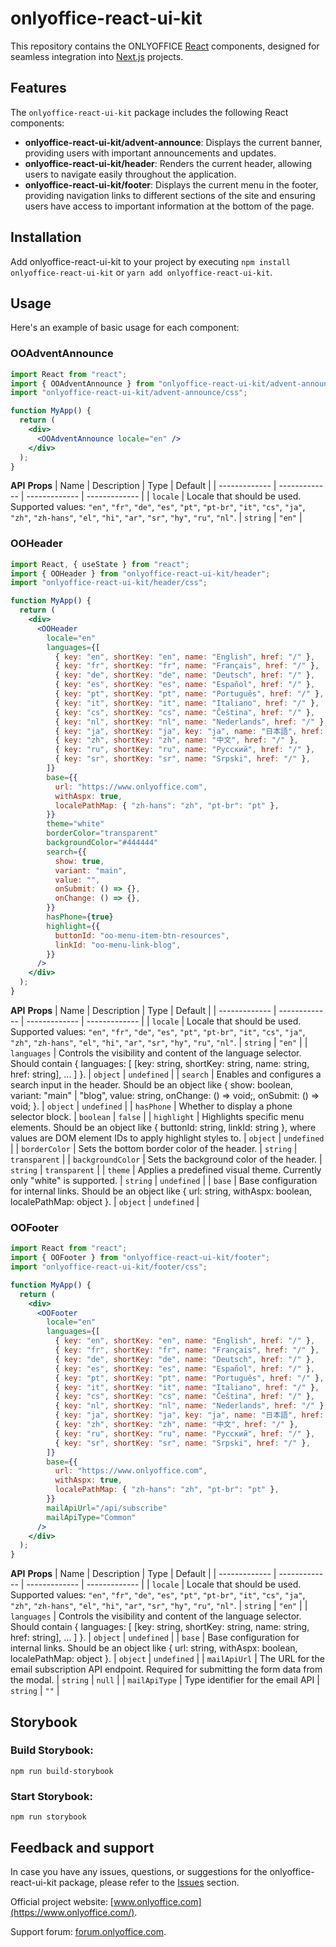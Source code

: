 # onlyoffice-react-ui-kit

This repository contains the ONLYOFFICE [React](https://react.dev/) components, designed for seamless integration into [Next.js](https://nextjs.org/) projects.

## Features

The `onlyoffice-react-ui-kit` package includes the following React components:

- **onlyoffice-react-ui-kit/advent-announce**: Displays the current banner, providing users with important announcements and updates.
- **onlyoffice-react-ui-kit/header**: Renders the current header, allowing users to navigate easily throughout the application.
- **onlyoffice-react-ui-kit/footer**: Displays the current menu in the footer, providing navigation links to different sections of the site and ensuring users have access to important information at the bottom of the page.

## Installation

Add onlyoffice-react-ui-kit to your project by executing `npm install onlyoffice-react-ui-kit` or `yarn add onlyoffice-react-ui-kit`.

## Usage

Here's an example of basic usage for each component:

### OOAdventAnnounce

```jsx
import React from "react";
import { OOAdventAnnounce } from "onlyoffice-react-ui-kit/advent-announce";
import "onlyoffice-react-ui-kit/advent-announce/css";

function MyApp() {
  return (
    <div>
      <OOAdventAnnounce locale="en" />
    </div>
  );
}
```

**API**
**Props**
| Name | Description | Type | Default |
| ------------- | ------------- | ------------- | ------------- |
| `locale` | Locale that should be used. Supported values: `"en"`, `"fr"`, `"de"`, `"es"`, `"pt"`, `"pt-br"`, `"it"`, `"cs"`, `"ja"`, `"zh"`, `"zh-hans"`, `"el"`, `"hi"`, `"ar"`, `"sr"`, `"hy"`, `"ru"`, `"nl"`. | `string` | `"en"` |

### OOHeader

```jsx
import React, { useState } from "react";
import { OOHeader } from "onlyoffice-react-ui-kit/header";
import "onlyoffice-react-ui-kit/header/css";

function MyApp() {
  return (
    <div>
      <OOHeader
        locale="en"
        languages={[
          { key: "en", shortKey: "en", name: "English", href: "/" },
          { key: "fr", shortKey: "fr", name: "Français", href: "/" },
          { key: "de", shortKey: "de", name: "Deutsch", href: "/" },
          { key: "es", shortKey: "es", name: "Español", href: "/" },
          { key: "pt", shortKey: "pt", name: "Português", href: "/" },
          { key: "it", shortKey: "it", name: "Italiano", href: "/" },
          { key: "cs", shortKey: "cs", name: "Čeština", href: "/" },
          { key: "nl", shortKey: "nl", name: "Nederlands", href: "/" },
          { key: "ja", shortKey: "ja", key: "ja", name: "日本語", href: "/" },
          { key: "zh", shortKey: "zh", name: "中文", href: "/" },
          { key: "ru", shortKey: "ru", name: "Русский", href: "/" },
          { key: "sr", shortKey: "sr", name: "Srpski", href: "/" },
        ]}
        base={{
          url: "https://www.onlyoffice.com",
          withAspx: true,
          localePathMap: { "zh-hans": "zh", "pt-br": "pt" },
        }}
        theme="white"
        borderColor="transparent"
        backgroundColor="#444444"
        search={{
          show: true,
          variant: "main",
          value: "",
          onSubmit: () => {},
          onChange: () => {},
        }}
        hasPhone={true}
        highlight={{
          buttonId: "oo-menu-item-btn-resources",
          linkId: "oo-menu-link-blog",
        }}
      />
    </div>
  );
}
```

**API**
**Props**
| Name | Description | Type | Default |
| ------------- | ------------- | ------------- | ------------- |
| `locale` | Locale that should be used. Supported values: `"en"`, `"fr"`, `"de"`, `"es"`, `"pt"`, `"pt-br"`, `"it"`, `"cs"`, `"ja"`, `"zh"`, `"zh-hans"`, `"el"`, `"hi"`, `"ar"`, `"sr"`, `"hy"`, `"ru"`, `"nl"`. | `string` | `"en"` |
| `languages` | Controls the visibility and content of the language selector. Should contain { languages: [ [key: string, shortKey: string, name: string, href: string], ... ] }. | `object` | `undefined` |
| `search` | Enables and configures a search input in the header. Should be an object like { show: boolean, variant: "main" | "blog", value: string, onChange: () => void;, onSubmit: () => void; }. | `object` | `undefined` |
| `hasPhone` | Whether to display a phone selector block. | `boolean` | `false` |
| `highlight` | Highlights specific menu elements. Should be an object like { buttonId: string, linkId: string }, where values are DOM element IDs to apply highlight styles to. | `object` | `undefined` |
| `borderColor` | Sets the bottom border color of the header. | `string` | `transparent` |
| `backgroundColor` | Sets the background color of the header. | `string` | `transparent` |
| `theme` | Applies a predefined visual theme. Currently only "white" is supported. | `string` | `undefined` |
| `base` | Base configuration for internal links. Should be an object like { url: string, withAspx: boolean, localePathMap: object }. | `object` | `undefined` |

### OOFooter

```jsx
import React from "react";
import { OOFooter } from "onlyoffice-react-ui-kit/footer";
import "onlyoffice-react-ui-kit/footer/css";

function MyApp() {
  return (
    <div>
      <OOFooter
        locale="en"
        languages={[
          { key: "en", shortKey: "en", name: "English", href: "/" },
          { key: "fr", shortKey: "fr", name: "Français", href: "/" },
          { key: "de", shortKey: "de", name: "Deutsch", href: "/" },
          { key: "es", shortKey: "es", name: "Español", href: "/" },
          { key: "pt", shortKey: "pt", name: "Português", href: "/" },
          { key: "it", shortKey: "it", name: "Italiano", href: "/" },
          { key: "cs", shortKey: "cs", name: "Čeština", href: "/" },
          { key: "nl", shortKey: "nl", name: "Nederlands", href: "/" },
          { key: "ja", shortKey: "ja", key: "ja", name: "日本語", href: "/" },
          { key: "zh", shortKey: "zh", name: "中文", href: "/" },
          { key: "ru", shortKey: "ru", name: "Русский", href: "/" },
          { key: "sr", shortKey: "sr", name: "Srpski", href: "/" },
        ]}
        base={{
          url: "https://www.onlyoffice.com",
          withAspx: true,
          localePathMap: { "zh-hans": "zh", "pt-br": "pt" },
        }}
        mailApiUrl="/api/subscribe"
        mailApiType="Common"
      />
    </div>
  );
}
```

**API**
**Props**
| Name | Description | Type | Default |
| ------------- | ------------- | ------------- | ------------- |
| `locale` | Locale that should be used. Supported values: `"en"`, `"fr"`, `"de"`, `"es"`, `"pt"`, `"pt-br"`, `"it"`, `"cs"`, `"ja"`, `"zh"`, `"zh-hans"`, `"el"`, `"hi"`, `"ar"`, `"sr"`, `"hy"`, `"ru"`, `"nl"`. | `string` | `"en"` |
| `languages` | Controls the visibility and content of the language selector. Should contain { languages: [ [key: string, shortKey: string, name: string, href: string], ... ] }. | `object` | `undefined` |
| `base` | Base configuration for internal links. Should be an object like { url: string, withAspx: boolean, localePathMap: object }. | `object` | `undefined` |
| `mailApiUrl` | The URL for the email subscription API endpoint. Required for submitting the form data from the modal. | `string` | `null` |
| `mailApiType` | Type identifier for the email API | `string` | `""` |

## Storybook

### Build Storybook:

```
npm run build-storybook
```

### Start Storybook:

```
npm run storybook
```

## Feedback and support

In case you have any issues, questions, or suggestions for the onlyoffice-react-ui-kit package, please refer to the [Issues](https://github.com/ONLYOFFICE/onlyoffice-react-ui-kit/issues) section.

Official project website: [www.onlyoffice.com](https://www.onlyoffice.com/).

Support forum: [forum.onlyoffice.com](https://forum.onlyoffice.com/).
